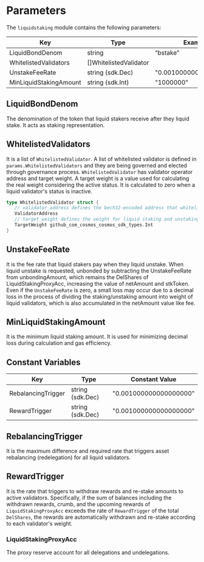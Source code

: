 <!-- order: 8 -->

# Parameters

The `liquidstaking` module contains the following parameters:

| Key                    | Type                   | Example                |
|------------------------|------------------------|------------------------|
| LiquidBondDenom        | string                 | “bstake”               |
| WhitelistedValidators  | []WhitelistedValidator |                        |
| UnstakeFeeRate         | string (sdk.Dec)       | "0.001000000000000000" |
| MinLiquidStakingAmount | string (sdk.Int)       | "1000000"              |

## LiquidBondDenom

The denomination of the token that liquid stakers receive after they liquid stake. It acts as staking representation. 

## WhitelistedValidators

It is a list of `WhitelistedValidator`. A list of whitelisted validator is defined in `params.WhitelistedValidators` and they are being governed and elected through governance process. `WhitelistedValidator` has validator operator address and target weight. A target weight is a value used for calculating the real weight considering the active status. It is calculated to zero when a liquid validator's status is inactive.

```go
type WhitelistedValidator struct {
   // validator_address defines the bech32-encoded address that whitelisted validator
   ValidatorAddress
   // target_weight defines the weight for liquid staking and unstaking amount
   TargetWeight github_com_cosmos_cosmos_sdk_types.Int
}
```

## UnstakeFeeRate

It is the fee rate that liquid stakers pay when they liquid unstake. When liquid unstake is requested, unbonded by subtracting the UnstakeFeeRate from unbondingAmount, which remains the DelShares of LiquidStakingProxyAcc, increasing the value of netAmount and stkToken. Even if the `UnstakeFeeRate` is zero, a small loss may occur due to a decimal loss in the process of dividing the staking/unstaking amount into weight of liquid validators, which is also accumulated in the netAmount value like fee.

## MinLiquidStakingAmount

It is the minimum liquid staking amount. It is used for minimizing decimal loss during calculation and gas efficiency.

## Constant Variables

| Key                | Type             | Constant Value         |
|--------------------|------------------|------------------------|
| RebalancingTrigger | string (sdk.Dec) | "0.001000000000000000" |
| RewardTrigger      | string (sdk.Dec) | "0.001000000000000000" |

## RebalancingTrigger

It is the maximum difference and required rate that triggers asset rebalancing (redelegation) for all liquid validators.

## RewardTrigger

It is the rate that triggers to withdraw rewards and re-stake amounts to active validators. Specifically, if the sum of balances including the withdrawn rewards, crumb, and the upcoming rewards of `LiquidStakingProxyAcc` exceeds the rate of `RewardTrigger` of the total `DelShares`, the rewards are automatically withdrawn and re-stake according to each validator's weight.

### LiquidStakingProxyAcc

The proxy reserve account for all delegations and undelegations.
